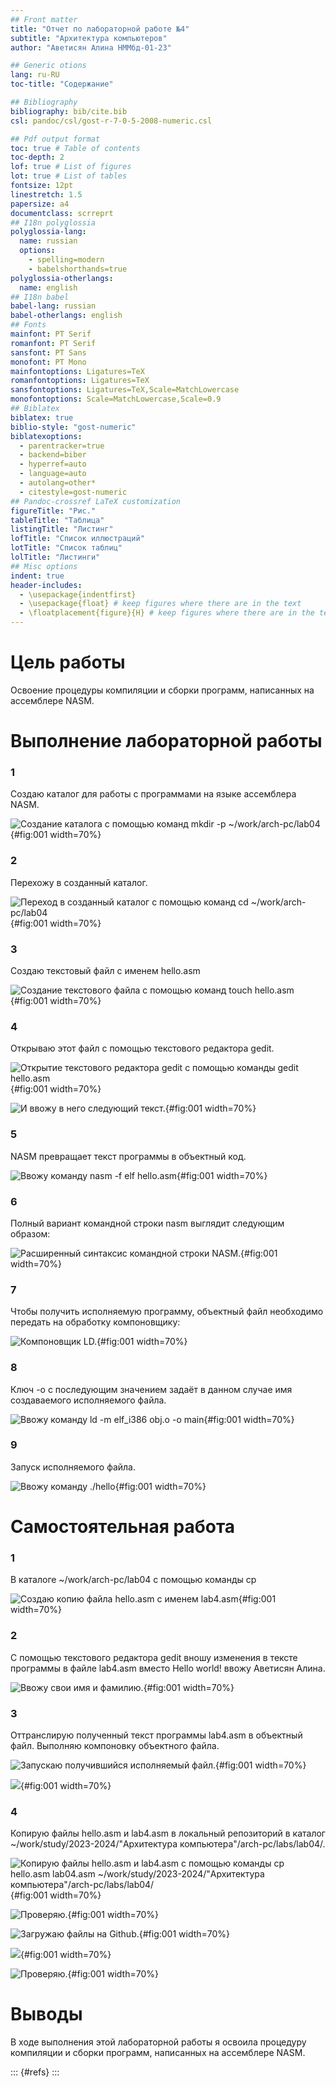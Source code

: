 ```yaml
---
## Front matter
title: "Отчет по лабораторной работе №4"
subtitle: "Архитектура компьютеров"
author: "Аветисян Алина НММбд-01-23"

## Generic otions
lang: ru-RU
toc-title: "Содержание"

## Bibliography
bibliography: bib/cite.bib
csl: pandoc/csl/gost-r-7-0-5-2008-numeric.csl

## Pdf output format
toc: true # Table of contents
toc-depth: 2
lof: true # List of figures
lot: true # List of tables
fontsize: 12pt
linestretch: 1.5
papersize: a4
documentclass: scrreprt
## I18n polyglossia
polyglossia-lang:
  name: russian
  options:
	- spelling=modern
	- babelshorthands=true
polyglossia-otherlangs:
  name: english
## I18n babel
babel-lang: russian
babel-otherlangs: english
## Fonts
mainfont: PT Serif
romanfont: PT Serif
sansfont: PT Sans
monofont: PT Mono
mainfontoptions: Ligatures=TeX
romanfontoptions: Ligatures=TeX
sansfontoptions: Ligatures=TeX,Scale=MatchLowercase
monofontoptions: Scale=MatchLowercase,Scale=0.9
## Biblatex
biblatex: true
biblio-style: "gost-numeric"
biblatexoptions:
  - parentracker=true
  - backend=biber
  - hyperref=auto
  - language=auto
  - autolang=other*
  - citestyle=gost-numeric
## Pandoc-crossref LaTeX customization
figureTitle: "Рис."
tableTitle: "Таблица"
listingTitle: "Листинг"
lofTitle: "Список иллюстраций"
lotTitle: "Список таблиц"
lolTitle: "Листинги"
## Misc options
indent: true
header-includes:
  - \usepackage{indentfirst}
  - \usepackage{float} # keep figures where there are in the text
  - \floatplacement{figure}{H} # keep figures where there are in the text
---
```


# Цель работы

Освоение процедуры компиляции и сборки программ, написанных на ассемблере NASM.

# Выполнение лабораторной работы
### 1

Создаю каталог для работы с программами на языке ассемблера NASM.

![Создание каталога с помощью команд mkdir -p ~/work/arch-pc/lab04](image/1.png){#fig:001 width=70%}

### 2
Перехожу в созданный каталог.

![Переход в созданный каталог с помощью команд cd ~/work/arch-pc/lab04](image/1.png){#fig:001 width=70%}

### 3
Создаю текстовый файл с именем hello.asm

![Создание текстового файла с помощью команд touch hello.asm](image/1.png){#fig:001 width=70%}

### 4
Открываю этот файл с помощью текстового редактора gedit.

![Открытие текстового редактора gedit с помощью команды gedit hello.asm](image/1.png){#fig:001 width=70%}

![И ввожу в него следующий текст.](image/2.png){#fig:001 width=70%}
  
### 5
NASM превращает текст программы в объектный код.

![Ввожу команду nasm -f elf hello.asm ](image/1.png){#fig:001 width=70%}

### 6
Полный вариант командной строки nasm выглядит следующим образом:

![Расширенный синтаксис командной строки NASM.](image/1.png){#fig:001 width=70%}

### 7
Чтобы получить исполняемую программу, объектный файл необходимо передать на обработку компоновщику:

![Компоновщик LD.](image/3.png){#fig:001 width=70%}

### 8
Ключ -o с последующим значением задаёт в данном случае имя создаваемого исполняемого файла.

![Ввожу команду ld -m elf_i386 obj.o -o main](image/3.png){#fig:001 width=70%}

### 9
Запуск исполняемого файла.

![Ввожу команду ./hello](image/4.png){#fig:001 width=70%} 
  
# Самостоятельная работа
### 1
В каталоге ~/work/arch-pc/lab04 с помощью команды cp

![Создаю копию файла hello.asm с именем lab4.asm](image/5.png){#fig:001 width=70%}

### 2
С помощью текстового редактора gedit вношу изменения в тексте программы в файле lab4.asm вместо Hello world! ввожу Аветисян Алина.

![Ввожу свои имя и фамилию.](image/7.png){#fig:001 width=70%}

### 3
Оттранслирую полученный текст программы lab4.asm в объектный файл. Выполняю
компоновку объектного файла.

![Запускаю получившийся исполняемый файл.](image/6.png){#fig:001 width=70%}

![](image/8.png){#fig:001 width=70%}

### 4
Копирую файлы hello.asm и lab4.asm в локальный репозиторий в каталог ~/work/study/2023-2024/"Архитектура компьютера"/arch-pc/labs/lab04/.

![Копирую файлы hello.asm и lab4.asm с помощью команды cp hello.asm lab04.asm ~/work/study/2023-2024/"Архитектура компьютера"/arch-pc/labs/lab04/](image/9.png){#fig:001 width=70%}

![Проверяю.](image/10.png){#fig:001 width=70%}

![Загружаю файлы на Github.](image/11.png){#fig:001 width=70%}

![](image/12.png){#fig:001 width=70%}

![Проверяю.](image/13.png){#fig:001 width=70%}

# Выводы

В ходе выполнения этой лабораторной работы я освоила процедуру компиляции и сборки программ, написанных на ассемблере NASM.

::: {#refs}
:::


